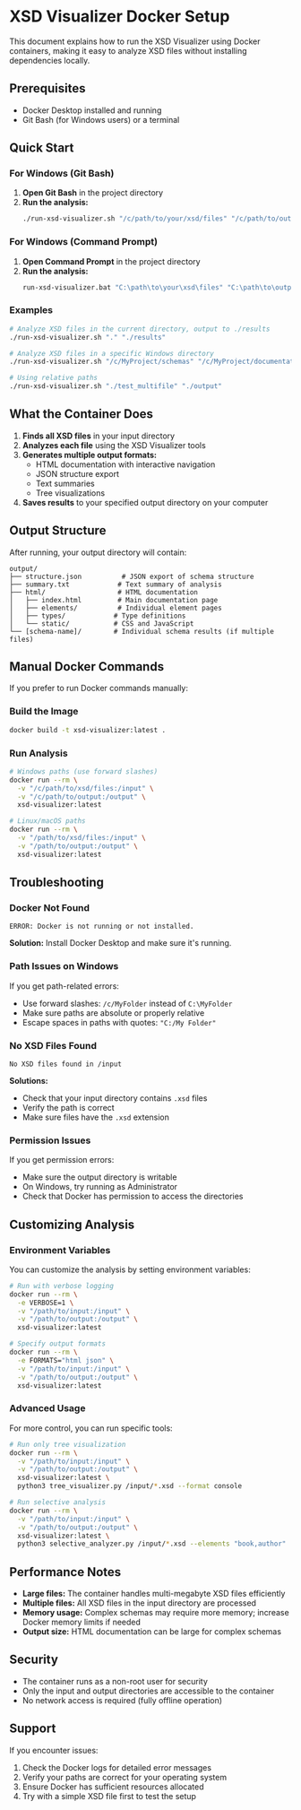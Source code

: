 # XSD Visualizer Docker Setup

This document explains how to run the XSD Visualizer using Docker containers, making it easy to analyze XSD files without installing dependencies locally.

## Prerequisites

- Docker Desktop installed and running
- Git Bash (for Windows users) or a terminal

## Quick Start

### For Windows (Git Bash)

1. **Open Git Bash** in the project directory
2. **Run the analysis:**
   ```bash
   ./run-xsd-visualizer.sh "/c/path/to/your/xsd/files" "/c/path/to/output"
   ```

### For Windows (Command Prompt)

1. **Open Command Prompt** in the project directory
2. **Run the analysis:**
   ```cmd
   run-xsd-visualizer.bat "C:\path\to\your\xsd\files" "C:\path\to\output"
   ```

### Examples

```bash
# Analyze XSD files in the current directory, output to ./results
./run-xsd-visualizer.sh "." "./results"

# Analyze XSD files in a specific Windows directory
./run-xsd-visualizer.sh "/c/MyProject/schemas" "/c/MyProject/documentation"

# Using relative paths
./run-xsd-visualizer.sh "./test_multifile" "./output"
```

## What the Container Does

1. **Finds all XSD files** in your input directory
2. **Analyzes each file** using the XSD Visualizer tools
3. **Generates multiple output formats:**
   - HTML documentation with interactive navigation
   - JSON structure export
   - Text summaries
   - Tree visualizations
4. **Saves results** to your specified output directory on your computer

## Output Structure

After running, your output directory will contain:

```
output/
├── structure.json          # JSON export of schema structure
├── summary.txt            # Text summary of analysis
├── html/                  # HTML documentation
│   ├── index.html         # Main documentation page
│   ├── elements/          # Individual element pages
│   ├── types/            # Type definitions
│   └── static/           # CSS and JavaScript
└── [schema-name]/        # Individual schema results (if multiple files)
```

## Manual Docker Commands

If you prefer to run Docker commands manually:

### Build the Image
```bash
docker build -t xsd-visualizer:latest .
```

### Run Analysis
```bash
# Windows paths (use forward slashes)
docker run --rm \
  -v "/c/path/to/xsd/files:/input" \
  -v "/c/path/to/output:/output" \
  xsd-visualizer:latest

# Linux/macOS paths
docker run --rm \
  -v "/path/to/xsd/files:/input" \
  -v "/path/to/output:/output" \
  xsd-visualizer:latest
```

## Troubleshooting

### Docker Not Found
```
ERROR: Docker is not running or not installed.
```
**Solution:** Install Docker Desktop and make sure it's running.

### Path Issues on Windows
If you get path-related errors:
- Use forward slashes: `/c/MyFolder` instead of `C:\MyFolder`
- Make sure paths are absolute or properly relative
- Escape spaces in paths with quotes: `"C:/My Folder"`

### No XSD Files Found
```
No XSD files found in /input
```
**Solutions:**
- Check that your input directory contains `.xsd` files
- Verify the path is correct
- Make sure files have the `.xsd` extension

### Permission Issues
If you get permission errors:
- Make sure the output directory is writable
- On Windows, try running as Administrator
- Check that Docker has permission to access the directories

## Customizing Analysis

### Environment Variables

You can customize the analysis by setting environment variables:

```bash
# Run with verbose logging
docker run --rm \
  -e VERBOSE=1 \
  -v "/path/to/input:/input" \
  -v "/path/to/output:/output" \
  xsd-visualizer:latest

# Specify output formats
docker run --rm \
  -e FORMATS="html json" \
  -v "/path/to/input:/input" \
  -v "/path/to/output:/output" \
  xsd-visualizer:latest
```

### Advanced Usage

For more control, you can run specific tools:

```bash
# Run only tree visualization
docker run --rm \
  -v "/path/to/input:/input" \
  -v "/path/to/output:/output" \
  xsd-visualizer:latest \
  python3 tree_visualizer.py /input/*.xsd --format console

# Run selective analysis
docker run --rm \
  -v "/path/to/input:/input" \
  -v "/path/to/output:/output" \
  xsd-visualizer:latest \
  python3 selective_analyzer.py /input/*.xsd --elements "book,author"
```

## Performance Notes

- **Large files:** The container handles multi-megabyte XSD files efficiently
- **Multiple files:** All XSD files in the input directory are processed
- **Memory usage:** Complex schemas may require more memory; increase Docker memory limits if needed
- **Output size:** HTML documentation can be large for complex schemas

## Security

- The container runs as a non-root user for security
- Only the input and output directories are accessible to the container
- No network access is required (fully offline operation)

## Support

If you encounter issues:
1. Check the Docker logs for detailed error messages
2. Verify your paths are correct for your operating system
3. Ensure Docker has sufficient resources allocated
4. Try with a simple XSD file first to test the setup
